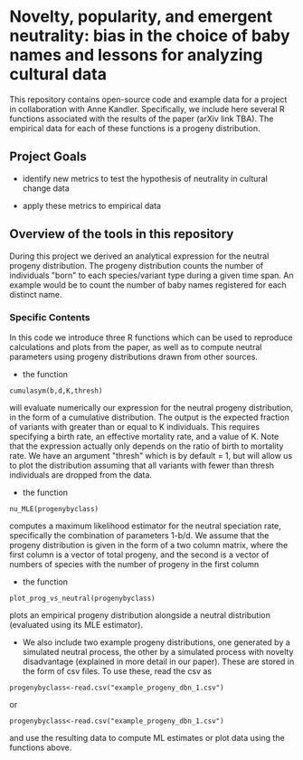 Novelty, popularity, and emergent neutrality: bias in the choice of baby names and lessons for analyzing cultural data
===============
This repository contains open-source code and example data for a project in collaboration with Anne Kandler. 
Specifically, we include here several R functions associated with the results of the paper (arXiv link TBA). The empirical data for each of these functions is a progeny distribution.

## Project Goals

* identify new metrics to test the hypothesis of neutrality in cultural change data
 
* apply these metrics to empirical data

## Overview of the tools in this repository

During this project we derived an analytical expression for the neutral progeny distribution.  The progeny distribution counts the number of individuals "born" to each species/variant type during a given time span.  An example would be to count the number of baby names registered for each distinct name.

### Specific Contents

In this code we introduce three R functions which can be used to reproduce calculations and plots from the paper, as well as to compute neutral parameters using progeny distributions drawn from other sources.

* the function

```{r eval=FALSE}
cumulasym(b,d,K,thresh)
```

will evaluate numerically our expression for the neutral progeny distribution, in the form of a cumulative distribution. The output is the expected fraction of variants with greater than or equal to K individuals. This requires specifying a birth rate, an effective mortality rate, and a value of K. Note that the expression actually only depends on the ratio of birth to mortality rate. We have an argument "thresh" which is by default = 1, but will allow us to plot the distribution assuming that all variants with fewer than thresh individuals are dropped from the data.

* the function 

```{r eval=FALSE}
nu_MLE(progenybyclass)
```
computes a maximum likelihood estimator for the neutral speciation rate, specifically the combination of parameters 1-b/d. We assume that the progeny distribution is given in the form of a two column matrix, where the first column is a vector of total progeny, and the second is a vector of numbers of species with the number of progeny in the first column

* the function 

```{r eval=FALSE}
plot_prog_vs_neutral(progenybyclass)
```

plots an empirical progeny distribution alongside a neutral distribution (evaluated using its MLE estimator).

* We also include two example progeny distributions, one generated by a simulated neutral process, the other by a simulated process with novelty disadvantage (explained in more detail in our paper).  These are stored in the form of csv files.  To use these, read the csv as

```{r eval=FALSE}
progenybyclass<-read.csv("example_progeny_dbn_1.csv")
```
or
```{r eval=FALSE}
progenybyclass<-read.csv("example_progeny_dbn_1.csv")
```
and use the resulting data to compute ML estimates or plot data using the functions above.

